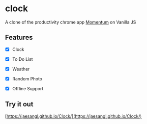 # clock

A clone of the productivity chrome app [Momentum](https://chrome.google.com/webstore/detail/momentum/laookkfknpbbblfpciffpaejjkokdgca) on Vanilla JS

## Features

- [x] Clock
- [x] To Do List
- [x] Weather
- [x] Random Photo
- [x] Offline Support


## Try it out

[https://jaesangl.github.io/Clock/](https://jaesangl.github.io/Clock/)
